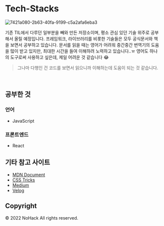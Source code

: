 # Tech-Stacks

![7421a080-2b63-40fa-9199-c5a2afa6eba3](https://user-images.githubusercontent.com/42988225/168462121-a1af69bb-3f2e-483d-b7d9-148551c78820.jpeg)

기존 TIL에서 다루던 일부분을 빼와 만든 저장소이며, 평소 관심 있던 기술 위주로 공부해서 올릴 예정입니다. 프레임워크, 라이브러리를 비롯한 기술들은 모두 공식문서와 책을 보면서 공부하고 있습니다. 문서를 읽을 때는 영어가 어려워 중간중간 번역기의 도움을 많이 받고 있지만, 최대한 시간을 들여 이해하려 노력하고 있습니다..ㅠ 영어도 하나의 도구로써 사용하고 싶은데, 제일 어려운 것 같습니다 😂

> 그나마 다행인 건 코드를 보면서 읽으니까 이해하는데 도움이 되는 것 같습니다.

<br>

## 공부한 것

### 언어

- JavaScript

### 프론트엔드

- React

## 기타 참고 사이트

- [MDN Document](https://developer.mozilla.org)
- [CSS Tricks](https://css-tricks.com)
- [Medium](https://medium.com)
- [Velog](https://velog.io)

## Copyright

&copy; 2022 NoHack All rights reserved.
